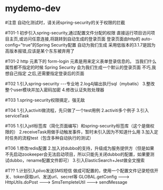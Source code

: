 # mydemo-dev

#注意
自动化测试时，请关闭spring-security的关于权限的拦截

#T01-1
初步引入spring-security,通过配置文件分配的权限
直接运行项目访问项目主页,或访问任意连接,将跳转到自动生成的登录页面
登录页面由http的 auto-config=”true”的Spring Security配置 自动为我们生成
采用低版本的3.1.7是因为高版本报错,应该是某个东东被弃用了

#T01-2
http 元素下的 form-login 元素是用来定义表单登录信息的。
当我们什么属性都不指定的时候 Spring Security 会为我们生成一个默认的登录页面
不巧,我想自己指定
之后,还需要指定登录后的页面

#T02
1.引入spring-security ---专业地
2.log4j输出执行sql（mybatis）
3.整改整个user模块并加入密码加密
4.修改认证失败处理器

#T03
1.spring-security权限搞定，强无敌

#T04
1.引入activiti做流程，先只做了一个test用例
2.activiti多个例子
3.引入serviceTask

#T05
1.引入jstl标签库（简化页面编写）和spring-security标签库（这个是做权限的）
2.receiveTask用做手动触发事件，暂时未引入因为不知道什么用
3.加入定时任务的流程test（包含多种自动执行的测试）

#T06
1.修改redis配置
2.加入对dubbo的支持，升级成为服务提供方（但是如果不先启动zookeeper会无法启动项目，所以只能先关闭dubbo的配置，如果要测试dubbo，rename配置文件即可）
3.引入ElasticSearch+Jest做全文搜索

#T??
1.计划引入plivo发送SMS短信
做成可配置的，使用一个配置文件记录短信开关、token获取url、发送url、secret等
GLOBAL.getConfig ---> HttpUtils.doPost ---> SmsTempleteUtil ---> sendMessage


